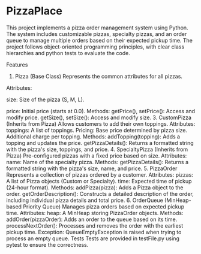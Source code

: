# PizzaPlace
This project implements a pizza order management system using Python. The system includes customizable pizzas, specialty pizzas, and an order queue to manage multiple orders based on their expected pickup time. The project follows object-oriented programming principles, with clear class hierarchies and python tests to evaluate the code.

Features
1. Pizza (Base Class)
Represents the common attributes for all pizzas.

Attributes:
  
size: Size of the pizza (S, M, L).
    
price: Initial price (starts at 0.0).
Methods:
getPrice(), setPrice(): Access and modify price.
getSize(), setSize(): Access and modify size.
3. CustomPizza (Inherits from Pizza)
Allows customers to add their own toppings.
Attributes:
toppings: A list of toppings.
Pricing:
Base price determined by pizza size.
Additional charge per topping.
Methods:
addTopping(topping): Adds a topping and updates the price.
getPizzaDetails(): Returns a formatted string with the pizza's size, toppings, and price.
4. SpecialtyPizza (Inherits from Pizza)
Pre-configured pizzas with a fixed price based on size.
Attributes:
name: Name of the specialty pizza.
Methods:
getPizzaDetails(): Returns a formatted string with the pizza's size, name, and price.
5. PizzaOrder
Represents a collection of pizzas ordered by a customer.
Attributes:
pizzas: A list of Pizza objects (Custom or Specialty).
time: Expected time of pickup (24-hour format).
Methods:
addPizza(pizza): Adds a Pizza object to the order.
getOrderDescription(): Constructs a detailed description of the order, including individual pizza details and total price.
6. OrderQueue (MinHeap-based Priority Queue)
Manages pizza orders based on expected pickup time.
Attributes:
heap: A MinHeap storing PizzaOrder objects.
Methods:
addOrder(pizzaOrder): Adds an order to the queue based on its time.
processNextOrder(): Processes and removes the order with the earliest pickup time.
Exception: QueueEmptyException is raised when trying to process an empty queue.
Tests
Tests are provided in testFile.py using pytest to ensure the correctness.
